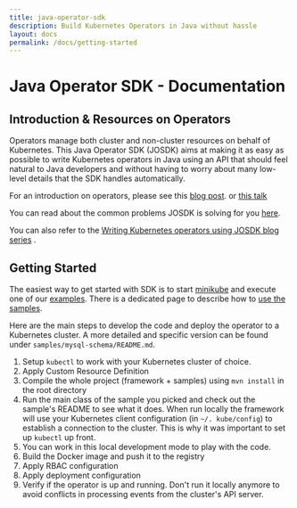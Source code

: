 ```yaml
---
title: java-operator-sdk
description: Build Kubernetes Operators in Java without hassle
layout: docs
permalink: /docs/getting-started
---
```


# Java Operator SDK - Documentation

## Introduction & Resources on Operators

Operators manage both cluster and non-cluster resources on behalf of Kubernetes. This Java
Operator SDK (JOSDK) aims at making it as easy as possible to write Kubernetes operators in Java
using an API that should feel natural to Java developers and without having to worry about many
low-level details that the SDK handles automatically.

For an introduction on operators, please see this
[blog post](https://blog.container-solutions.com/kubernetes-operators-explained).
or [this talk](https://www.youtube.com/watch?v=CvftaV-xrB4)

You can read about the common problems JOSDK is solving for you
[here](https://blog.container-solutions.com/a-deep-dive-into-the-java-operator-sdk).

You can also refer to the
[Writing Kubernetes operators using JOSDK blog series](https://developers.redhat.com/articles/2022/02/15/write-kubernetes-java-java-operator-sdk)
.

## Getting Started

The easiest way to get started with SDK is to start
[minikube](https://kubernetes.io/docs/tasks/tools/install-minikube/) and
execute one of our [examples](https://github.com/java-operator-sdk/samples/tree/main/mysql-schema).
There is a dedicated page to describe how to [use the samples](/docs/using-samples).

Here are the main steps to develop the code and deploy the operator to a Kubernetes cluster.
A more detailed and specific version can be found under `samples/mysql-schema/README.md`.

1. Setup `kubectl` to work with your Kubernetes cluster of choice.
1. Apply Custom Resource Definition
1. Compile the whole project (framework + samples) using `mvn install` in the root directory
1. Run the main class of the sample you picked and check out the sample's README to see what it
   does. When run locally the framework will use your Kubernetes client configuration (in `~/.
   kube/config`) to establish a connection to the cluster. This is why it was important to set
   up `kubectl` up front.
1. You can work in this local development mode to play with the code.
1. Build the Docker image and push it to the registry
1. Apply RBAC configuration
1. Apply deployment configuration
1. Verify if the operator is up and running. Don't run it locally anymore to avoid conflicts in
   processing events from the cluster's API server.



